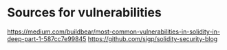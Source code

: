 # Sources for vulnerabilities

https://medium.com/buildbear/most-common-vulnerabilities-in-solidity-in-deep-part-1-587cc7e99845
https://github.com/sigp/solidity-security-blog
